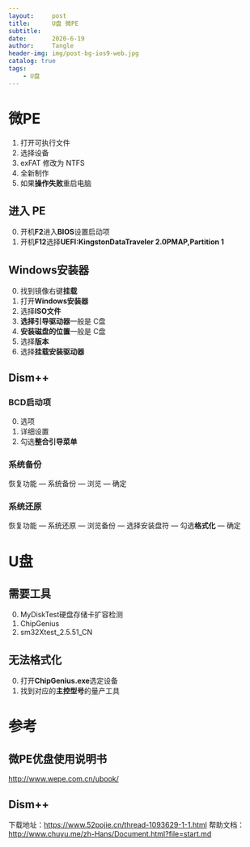 ```yaml
---
layout:     post
title:      U盘 微PE
subtitle:   
date:       2020-6-19
author:     Tangle
header-img: img/post-bg-ios9-web.jpg
catalog: true
tags:
    - U盘
---
```


# 微PE

1. 打开可执行文件
2. 选择设备
3. exFAT 修改为 NTFS
4. 全新制作
5. 如果**操作失败**重启电脑

## 进入 PE

0. 开机**F2**进入**BIOS**设置启动项
0. 开机**F12**选择**UEFI:KingstonDataTraveler 2.0PMAP,Partition 1**

## Windows安装器

0. 找到镜像右键**挂载**
0. 打开**Windows安装器**
0. 选择**ISO文件**
0. **选择引导驱动器**一般是 C盘
0. **安装磁盘的位置**一般是 C盘
0. 选择**版本**
0. 选择**挂载安装驱动器**

## Dism++

### BCD启动项

0. 选项
0. 详细设置
0. 勾选**整合引导菜单** 

### 系统备份

恢复功能 — 系统备份 — 浏览 — 确定

### 系统还原

恢复功能 — 系统还原 — 浏览备份 — 选择安装盘符 — 勾选**格式化** — 确定

# U盘

## 需要工具

0. MyDiskTest硬盘存储卡扩容检测
0. ChipGenius
0. sm32Xtest_2.5.51_CN

## 无法格式化

0. 打开**ChipGenius.exe**选定设备
0. 找到对应的**主控型号**的量产工具

# 参考

## 微PE优盘使用说明书

http://www.wepe.com.cn/ubook/

## Dism++

下载地址：https://www.52pojie.cn/thread-1093629-1-1.html
帮助文档：http://www.chuyu.me/zh-Hans/Document.html?file=start.md
